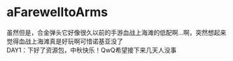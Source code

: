# aFarewelltoArms

虽然但是，合金弹头它好像很久以前的手游血战上海滩的低配啊...啊，突然想起来觉得血战上海滩真是好玩啊可惜诺基亚没了  
DAY1：下好了资源包，中秋快乐！QwQ希望接下来几天人没事